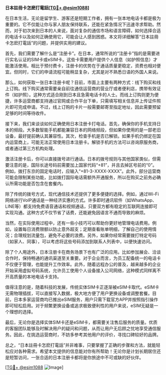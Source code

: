 **日本註冊卡怎麽打電話[[TG💪+ @esim1088](https://t.me/s/esim1088)]**

在日本生活，无论是留学生、游客还是短期工作者，拥有一张本地电话卡都是极为重要的。它不仅能让你与家人朋友保持联系，还能在紧急情况下迅速寻求帮助。然而，对于初次来到日本的人来说，面对复杂的通信市场和语言障碍，如何选择合适的电话卡以及如何正确使用它，可能会让人感到困惑。本文将详细解答“日本註冊卡怎麽打電話”的问题，并提供实用的建议。

首先，我们需要了解什么是“注册卡”。在日本，通常所说的“注册卡”指的是需要进行实名认证的SIM卡或eSIM卡。这些卡需要用户提供个人信息（如护照信息）才能激活使用。相比于预付费卡，注册卡的优势在于通话质量更稳定，资费也相对便宜。但同时，它们的申请流程可能稍显复杂，尤其是对不熟悉日语的外国人来说。

那么，如何获取一张日本注册卡呢？目前，市面上主要有两种方式：线下购买和线上订购。线下购买通常需要亲自前往通信运营商的营业厅或者便利店，携带有效证件（如护照）。这种方式适合刚到日本且急需电话卡的人士。而线上订购则更为便捷，许多运营商都支持通过官网或合作平台下单，只需填写相关信息并上传证件照片即可完成申请。不过，线上订购的卡片一般需要邮寄至指定地址，因此需要预留足够的时间等待收件。

接下来，我们来谈谈如何正确使用日本注册卡打电话。首先，确保你的手机支持日本的频段。大多数智能手机都能兼容日本的网络频段，但如果你使用的是一部老旧设备，最好提前确认其兼容性。其次，检查手机是否已解锁。如果手机仍绑定在国内运营商上，可能无法正常使用日本注册卡。解锁手机的方法可以咨询原服务商，或者通过第三方机构处理。

激活注册卡后，你可以直接拨号进行通话。日本的拨号规则与其他国家类似，但需要注意的是，国际长途号码前需要加上国家代码“+81”，并且去掉区号前的“0”。例如，拨打东京的固定电话时，应输入“+81-3-XXXX-XXXX”。此外，部分运营商可能会限制某些功能，比如拨打国际电话需额外开通服务，所以在购买之前务必确认所需功能是否包含在套餐内。

除了传统的拨号方式，现代通信技术还提供了更多便捷的选择。例如，通过Wi-Fi网络进行VoIP通话是一种经济实惠的方式。许多即时通讯软件（如WhatsApp、LINE等）都支持免费语音通话和视频通话，只要双方都有稳定的互联网连接即可实现沟通。这种方式不仅节省了话费，还能避免因语言不通而导致的麻烦。

当然，在实际使用过程中，还有一些小技巧可以帮助你更好地管理电话费用。例如，设置每日消费限额以防止意外超支；定期查看账单明细，了解自己的使用情况；合理规划流量包，避免不必要的浪费。另外，如果你经常需要拨打特定号码（如家人、同事），可以考虑将这些号码添加到联系人列表中，以便快速访问。

除了个人用途外，日本注册卡在商务场景下也有广泛的应用。比如参加展会、洽谈合作时，保持畅通的通讯渠道至关重要。对于企业而言，为员工配备统一的电话卡不仅便于管理，也能提升工作效率。此外，随着远程办公的普及，越来越多的企业开始采用虚拟号码系统，允许员工使用个人设备接入公司网络，这种模式同样离不开高质量的本地电话卡支持。

值得注意的是，随着科技的发展，传统实体SIM卡正逐渐被eSIM卡取代。eSIM卡无需物理插拔，可以直接写入数据，极大地方便了用户更换设备或调整套餐。目前，日本多家运营商均已推出eSIM服务，用户只需下载官方APP并按照指引操作即可轻松启用。对于频繁更换设备或追求极致便利性的用户来说，eSIM无疑是一个理想的选择。

最后，无论你是选择实体SIM卡还是eSIM卡，都需要关注售后服务的质量。优质的客服团队能够及时解决用户的疑问和问题，从而让用户无后顾之忧地享受通信服务。因此，在挑选运营商时，不妨多参考其他用户的评价，寻找口碑较好的品牌。

总之，“日本註冊卡怎麽打電話”并非难事，只要掌握了正确的步骤和方法，就能轻松应对各种需求。希望本文提供的信息能对你有所帮助！无论你是计划长期居住还是短暂访问，一张合适的日本注册卡都将是你旅途中不可或缺的好伙伴。

[[TG💪+ @esim1088](https://t.me/s/esim1088) ![Image](https://i.postimg.cc/4NQfJmqS/Snipaste-2025-05-13-00-14-12.png)]